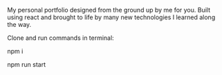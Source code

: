 
My personal portfolio designed from the ground up by me for you. Built using react and brought to life by many new technologies I learned along the way.

Clone and run commands in terminal: 

npm i

npm run start

<!-- <h1 style="text-align: center;"><a href="https://joshua-crane.herokuapp.com/">[Portfolio v.2.0]</a></h1>
<!--

